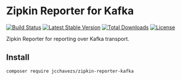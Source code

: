 # Zipkin Reporter for Kafka

[![Build Status](https://travis-ci.org/jcchavezs/zipkin-php-reporter-kafka.svg?branch=master)](https://travis-ci.org/jcchavezs/zipkin-php-reporter-kafka)
[![Latest Stable Version](https://poser.pugx.org/jcchavezs/zipkin-reporter-kafka/v/stable)](https://packagist.org/packages/jcchavezs/zipkin-reporter-kafka)
[![Total Downloads](https://poser.pugx.org/jcchavezs/zipkin-reporter-kafka/downloads)](https://packagist.org/packages/jcchavezs/zipkin-reporter-kafka)
[![License](https://poser.pugx.org/jcchavezs/zipkin-reporter-kafka/license)](https://packagist.org/packages/jcchavezs/zipkin-reporter-kafka)

Zipkin Reporter for reporting over Kafka transport.

## Install

```bash
composer require jcchavezs/zipkin-reporter-kafka
```
